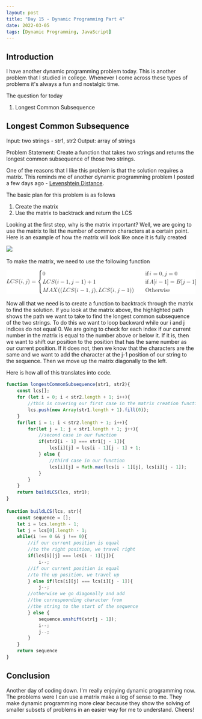 ```yaml
---
layout: post
title: "Day 15 - Dynamic Programming Part 4"
date: 2022-03-05
tags: [Dynamic Programming, JavaScript]
---
```


## Introduction
I have another dynamic programming problem today. This is another problem that I studied in college. Whenever I come across these types of problems it's always a fun and nostalgic time.

The question for today
1. Longest Common Subsequence

## Longest Common Subsequence
Input: two strings - str1, str2
Output: array of strings

Problem Statement: Create a function that takes two strings and returns the longest common subsequence of those two strings.

One of the reasons that I like this problem is that the solution requires a matrix. This reminds me of another dynamic programming problem I posted a few days ago - [Levenshtein Distance](https://julius-walton.github.io/2022-03-03-day-13/).

The basic plan for this problem is as follows
1. Create the matrix
2. Use the matrix to backtrack and return the LCS

Looking at the first step, why is the matrix important? Well, we are going to use the matrix to list the number of common characters at a certain point. Here is an example of how the matrix will look like once it is fully created

![](https://www.techiedelight.com/wp-content/uploads/LCS-Backtrack-Wiki.png)

To make the matrix, we need to use the following function

![](https://github.com/Julius-Walton/julius-walton.github.io/blob/main/assets/img/LCS%20Function.png?raw=true)

Now all that we need is to create a function to backtrack through the matrix to find the solution. If you look at the matrix above, the highlighted path shows the path we want to take to find the longest common subsequence of the two strings. To do this we want to loop backward while our i and j indices do not equal 0. We are going to check for each index if our current number in the matrix is equal to the number above or below it. If it is, then we want to shift our position to the position that has the same number as our current position. If it does not, then we know that the characters are the same and we want to add the character at the j-1 position of our string to the sequence. Then we move up the matrix diagonally to the left.

Here is how all of this translates into code.

```js
function longestCommonSubsequence(str1, str2){
    const lcs[];
    for (let i = 0; i < str2.length + 1; i++){
        //this is covering our first case in the matrix creation function
        lcs.push(new Array(str1.length + 1).fill(0));
    }
    for(let i = 1; i < str2.length + 1; i++){
        for(let j = 1; j < str1.length + 1; j++){
            //second case in our function
            if(str2[i - 1] === str1[j - 1]){
                lcs[i][j] = lcs[i - 1][j - 1] + 1;
            } else {
                //third case in our function
                lcs[i][j] = Math.max(lcs[i - 1][j], lcs[i][j - 1]);
            }
        }
    }
    return buildLCS(lcs, str1);
}

function buildLCS(lcs, str){
    const sequence = [];
    let i = lcs.length - 1;
    let j = lcs[0].length - 1;
    while(i !== 0 && j !== 0){
        //if our current position is equal
        //to the right position, we travel right
        if(lcs[i][j] === lcs[i - 1][j]){
            i--;
        //if our current position is equal
        //to the up position, we travel up
        } else if(lcs[i][j] === lcs[i][j - 1]){
            j--;
        //otherwise we go diagonally and add
        //the correspoonding character from
        //the string to the start of the sequence
        } else {
            sequence.unshift(str[j - 1]);
            i--;
            j--;
        }
    }
    return sequence
}

```

## Conclusion
Another day of coding down. I'm really enjoying dynamic programming now. The problems were I can use a matrix make a log of sense to me. They make dynamic programming more clear because they show the solving of smaller subsets of problems in an easier way for me to understand. Cheers!